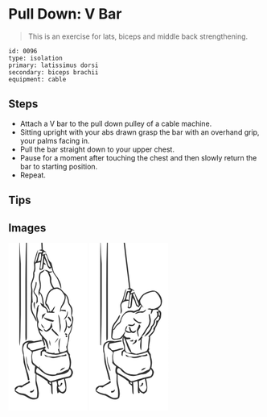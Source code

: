 # Pull Down: V Bar 
> This is an exercise for lats, biceps and middle back strengthening.

``` 
id: 0096 
type: isolation 
primary: latissimus dorsi 
secondary: biceps brachii 
equipment: cable 
``` 

## Steps

 - Attach a V bar to the pull down pulley of a cable machine.
 - Sitting upright with your abs drawn grasp the bar with an overhand grip, your palms facing in.
 - Pull the bar straight down to your upper chest.
 - Pause for a moment after touching the chest and then slowly return the bar to starting position.
 - Repeat.

## Tips


## Images

<svg width="118pt" height="250pt" viewBox="0 0 118 250" xmlns="http://www.w3.org/2000/svg">
  <g fill="#FFF">
    <path d="M0 0h16.38c-.29 48.66-.02 97.33-.15 146-.03 2.52.12 5.07.79 7.52 1.37-15.56.87-31.25 1.42-46.86.09-25.23.04-50.46.03-75.69-.9-10.3-1.36-20.63-1.69-30.97h9.42c-1.45 42.67-.8 85.36-.94 128.05.1 5.85-.35 11.74.4 17.56 1.26-1.31 1.87-2.84 1.82-4.59 0-47 .01-94.01-.01-141.02H49c.13 3.29.29 6.57.46 9.85-1 .27-2.99.8-3.99 1.07 1.73.56 3.48 1.04 5.23 1.5l-1.2 2.1c-1.4-.09-2.79-.11-4.19-.07-2.38 5.02-1.71 11.31-5.83 15.49 1.16-6.63 3.6-12.94 4.85-19.55-3.57 5.86-4.04 12.96-6.43 19.31.45 4.26 1.23 8.8-.39 12.9-1.2 2.82-.16 5.94-.87 8.85-.82 3.05-2.29 5.9-2.93 9.01-.88 4.14.74 8.3.2 12.47-.51 5.65.32 11.36-.52 17-.62 5.25-.46 10.88 2.17 15.61 2.22 3.95 4.06 8.1 6.37 12 .79-5.15-3.34-9-5.1-13.45-2.09-4.41-1.79-9.36-1.81-14.1.33-.42.99-1.26 1.33-1.68-.5-4.73-1.03-9.5-.49-14.25.61-4.54-1.77-9.02-.53-13.55 1.47-5.16 4.55-10.18 3.14-15.75 2.91-4.14 1.15-9.21 1.71-13.85 2.18-1.4 4.93-1.44 7.39-2.02-.18 3.73-.61 7.45-1.36 11.1 1.91.92 3.98.23 5.36-1.29.69-2.14.86-4.4 1.2-6.61l3.26.48c-.97-1.18-1.99-2.31-3.04-3.43.2-2.05.37-4.11.57-6.17.49 1.15.98 2.29 1.48 3.43 2.67 3.98 2.26 9.84 6.86 12.38.79-.68 1.59-1.37 2.37-2.07.9 4.51 2.74 8.78 5.67 12.34 4.57 5.73 6.28 12.97 8.69 19.73.85-6.27-2.12-12.03-5.39-17.13-2.38-3.41-5.43-6.56-6.4-10.73-.88-3.75-1.6-7.54-2.86-11.19-4.41-3.27-5.25-9.13-7.68-13.75-1.83.69-3.7 1.3-5.58 1.84.63-1.5 1.3-2.97 1.99-4.44 1.37.46 2.74.9 4.12 1.33-1.75-1.67-3.67-3.14-5.65-4.51-.09-3.4-.2-6.8-.34-10.2H118v250H0V0m48.81 42.97c-2.72 1.08-2.86 4.43-3.27 6.91-1.14 6.19 3.09 12.25.69 18.36-1.53 3.44-2.24 7.21-.14 10.66.13-1.06.4-3.19.53-4.26 3.6 4.99 3.92 11.17 4.58 17.05-1.27-.89-2.57-1.74-3.89-2.54.66 1.48 1.34 2.96 2.19 4.35 1.53 2.23 4.41 2.8 6.35 4.57 1.55 1.59 1.54 3.92 1.85 5.98 3.89-.93 7.95 1.17 11.69-.5-.86-.32-2.57-.96-3.42-1.27 1.45-2.46 2.8-4.99 3.63-7.72-3.16 2.09-3.76 6.5-7.34 8.07-1.18-4.55-1.91-9.66-5.99-12.62.92-4.69 1.86-9.47 3.85-13.85 2.1-4.57 7.05-7.27 11.88-7.87 5.55.28 8.95 5.44 11.41 9.83 1.81 4.6-1.2 9.1-2.9 13.23-2.63 3.38-3.47 7.6-3.6 11.79.37-.57 1.11-1.69 1.48-2.26 2.61.43 5.19 1.03 7.8 1.47-.26-.61-.79-1.84-1.05-2.45-2.35-.16-4.7-.29-7.05-.38.88-3.33 3.08-5.94 4.94-8.73 1.86-4.11 2.63-8.65 2.29-13.15 1.69 3.18 3.17 6.54 3.41 10.19.08 3.62 3.18 6.06 4.23 9.36 1.44 3.36.5 7.04.76 10.55.51 2.76 1.76 5.43 1.39 8.29-.04 3.33-2.08 6.11-3.89 8.73-.92-.34-2.75-1.03-3.66-1.37.68 1.16 1.35 2.33 2.03 3.5.83-.26 1.66-.51 2.49-.76.73-1.12 1.47-2.23 2.23-3.32-.76 4.84-1.75 9.94-4.74 13.96-.31 6.02-.66 12.36-3.34 17.87.39 1.67.71 3.35.99 5.03-3.09 2-6.64 3.21-10.34 3.28-.37-1.39-.76-2.76-1.17-4.13.69-5.73-.1-11.6 2.12-17.08-4.1 4.03-2.97 10.34-2.44 15.49-.39.38-1.17 1.13-1.56 1.51.71 1.85 1.42 3.7 2.09 5.56-2.39.25-4.78.38-7.18.45.03-.24.07-.72.09-.96-4.33.86-8.57-.43-12.59-1.94l-.16-2.3-3.25-1.85c2.32.95 3.46-2.58 1.47-3.49-3.99 2.86-9.03 3.15-13.56 4.68-3.09.88-7.77 2.43-9.04-1.73l-2.42-1.63c.09-1.85-.52-4.71 1.73-5.47 6.53-1.44 13.19-2.24 19.71-3.75-.56-.61-1.14-1.2-1.74-1.78-3.64.93-7.36 1.51-11.06 2.17-5.65-2.19-13.63-1.04-16.68 4.74-1.04 5.15-1.09 10.59 1 15.51-.03 3.7-.04 7.41.42 11.09 2.2 8.96 4.95 17.8 6.67 26.88.52-.29 1.55-.89 2.07-1.19-.89-3.24-.96-6.69-2.25-9.81-4.12-10.86-5.11-22.48-7.11-33.84-.56-3.36.49-6.86 2.41-9.62 1.27-1.83 3.72-1.94 5.62-2.72-2.55 2.21-3.42 5.52-2.4 8.75 1.83 1.93 4.23 3.24 6.41 4.75.39.85.78 1.7 1.18 2.55-1.97 4.3-.5 9.13-.87 13.66.2.54.61 1.62.82 2.16.31.44.95 1.31 1.26 1.75 1.13.8 2.25 1.62 3.37 2.44-.69 3.35-1.07 6.75-.8 10.16.41.29 1.21.85 1.62 1.14.14 5.79-.99 11.73.69 17.39 1.57 5.62 2.18 11.82.95 17.5-5.17 2.51-10.44-.7-14.71-3.48-3.06-2.24-6.98-2.1-10.5-3.04-2.46-.78-4.57-2.32-6.72-3.71 1.27-2.02 2.78-3.89 4.8-5.21 1.6.26 3.21.49 4.83.69 3.43-3.32 8.04-4.68 12.1-6.97-.2-.83-.59-2.49-.79-3.32-.94.91-1.85 1.85-2.75 2.8-2.84 1.24-5.57 2.73-8.03 4.63-4.19-.29-8.35.87-11.09 4.21.07 1.47-.12 2.99.31 4.43 1.73 1.68 3.79 3.03 5.95 4.1 3.13 1.49 6.87 1.23 9.81 3.2 4.98 2.83 10.93 6.69 16.76 3.82 3.5-1.03 2.69-5.36 3.15-8.17-.48-6.43-2.24-12.73-3.65-19.01.01-3.07-.04-6.14-.03-9.2 5.86 2.88 11.23 6.63 16.49 10.47.33 1 .61 2.02.84 3.06 1.4 1.09 2.98 1.96 4.3 3.17.85 3.77.24 7.71.99 11.51l1.72 1.52c-.35-5.97-.04-11.98-.8-17.92 2.06-.62 4.12-1.22 6.2-1.77.8 2.27 1.48 4.66.98 7.09-.65 3.77-.12 7.62.94 11.26.68-.66 1.34-1.34 1.98-2.05 1.96.84 3.94 1.62 5.94 2.38 2.03-1.22 4.55-2.51 4.79-5.18.78-5.66-.02-11.45-1.64-16.9 2.46-.58 4.97-.96 7.37-1.74 2.56-1.18 3.6-4.06 4.3-6.59.73-3.27-1.65-5.91-3.63-8.15 1.21-5.47 1.59-11.37-.84-16.59l.09-3.44c-1.69-1.65-2.81-3.8-3.15-6.14-1.96-7.72 2.94-15.01 2.15-22.77 3.4-4.52 4.19-10.36 4.7-15.83 1.01-4.29 2.82-9.48-1.05-12.93 1.24-4.13 1.92-8.78-.13-12.78-1.04-2.58-3.6-4.46-3.84-7.35-.43-4.58-2.01-9.44-5.56-12.54-3.38-2.13-4.86-6.35-8.72-7.85-2.41-1.82-5.46-1.18-8.2-.72-1.95-3.69-4.74-7.55-3.99-11.94.65-3.72-1.72-6.9-3.08-10.15 1.76-.57 3.85-.66 5.03-2.34-1.55.1-3.09.22-4.62.38-2.28-.95-4.56-3.54-7.15-1.98 1.37.83 2.77 1.64 4.16 2.45.93 2.64 2.19 5.14 3.17 7.76.57 2.58.17 5.27.66 7.87.92 3.17 2.43 6.14 4.23 8.89-6.58 2.55-9.04 9.65-10.57 15.93-.7 3.13-1.92 7.05.69 9.64 2.27 2.16 3.42 5.11 5.22 7.62-.73.55-1.45 1.1-2.18 1.65-.92-3.72-3.05-6.92-6.28-9.01-1.24-7.19-.98-15.35-6.62-20.84 2.13-5.09 2.29-10.72 1.02-16.05-.99-3.74-.48-7.63.42-11.34 2.44-1.36 5.03-2.77 6.37-5.36-1.92.84-3.78 1.82-5.63 2.81m-8.06 15.62c.32 4.51-1.83 8.52-3.27 12.63-.89 2.94 1.81 5.07 3.16 7.32 2.63 3.66 1.23 8.38.43 12.41.96-.96 1.9-1.94 2.84-2.93-.33-3.57.3-7.66-2.31-10.55-1.23-1.94-3.94-3.82-2.64-6.4 1.6-4.02 3.58-8.08 2.93-12.55-.28.01-.86.05-1.14.07m-2.85 30.4c-.98 3.52.17 7.02 1.58 10.25-.2-3.69-.54-7.4.28-11.03-.47.19-1.39.58-1.86.78m6.28 3.96c-.87 2.31-2.16 4.55-2.09 7.1-.09 4.25-1.41 8.61.07 12.76 1.54 5.01-.32 10.44 1.91 15.31.87 4.41 2.64 8.59 5.75 11.9.15 1.79.35 3.58.55 5.37 1.76 2.51 2.76 5.42 2.65 8.51l1.75-2.14c-.4-3.2-1.62-6.16-2.76-9.15 5.03 4.09 3.86 11.5 8.12 16.08-.72-4.78-1.18-9.84-3.6-14.11-3.73-4.61-9.1-8.4-10.19-14.62 1.76.74 3.53 1.44 5.36 1.97-1.74-2.84-5.33-3.74-7.11-6.52-.6-2.43-.64-5.18.64-7.42-.7-2.63-1.73-5.17-2.23-7.86-.43-4.82 2.13-9.37 1.53-14.2.42-1.13.85-2.26 1.27-3.38-.4.1-1.21.3-1.62.4m41.89 16.07c-1.21 1.86-2.65 3.57-3.77 5.49 5.12-2.15 7.06-8.08 5.97-13.23-.74 2.58-.66 5.45-2.2 7.74m-35.5-1.77c-.36 2.24-.66 4.49-.69 6.76 1.62-3.33 3.97-6.21 5.71-9.47-1.77.72-3.44 1.65-5.02 2.71m26.18 26.36c.98-3.78 1.84-7.75 1.04-11.64-1.04-5.14-.3-10.84-3.63-15.28 1.58 8.88 2.7 17.88 2.59 26.92m11.62-22.52c1.75 2.05 3.11 4.39 4.7 6.57 1.37-3.12-1.12-5.82-3.15-7.9-.39.33-1.16 1-1.55 1.33m-35.85-.07c3 4.38 8.62 5.79 13.57 6.59.74-.53 1.47-1.08 2.18-1.66-5.3-1.54-10.5-3.31-15.75-4.93m33.1 13.94c-.32 2.34-1.41 4.48-2.37 6.61.11.64.33 1.9.43 2.53.83-1.63 1.68-3.24 2.41-4.91 2.37-5.01 1.11-10.87-.76-15.83-.36 3.88.81 7.73.29 11.6m-21.46-6.37c-.63 2.5-1.11 5.1-2.34 7.4-1.36 2.14-3.62 3.44-5.75 4.7-1.14-.97-2.3-1.92-3.49-2.83.54 2.29 1.95 4.69 4.69 4.38 3.54-1.27 5.92-4.28 8.31-7.01-.32-2.25-.72-4.49-1.42-6.64m-15.4 1.89c.35 3.18 2.31 5.76 5.27 6.95a43.527 43.527 0 0 0-5.27-6.95m15.54 8.85c3.26 3.62 6.57 7.39 10.83 9.86-1.27-5.23-7.37-7.08-9.33-11.92-.5.69-1 1.37-1.5 2.06m20.15 5.8c-.8 1.68 3.02 3.07 3.31 1.17-.4-1.23-2.25-2.05-3.31-1.17m1.09 3.12c-.89 1.24 1.17 3 2.17 1.75.92-1.27-1.15-3.02-2.17-1.75m-16.48 10.88c2.3-2.12 4.47-4.56 5.27-7.66-2.16 2.24-3.75 4.96-5.27 7.66m-8.15-4.28c-.08 3.01.57 5.97 1.78 8.72.11-3.01-.3-6.05-1.78-8.72m-34.35 23.51c-.64 8 .83 16.13 5.09 23.01-.47-4.39-2.04-8.57-3.9-12.54-.48-3.48-.39-7.03-1.19-10.47m8.87 51.99c-.7.06-2.11.19-2.82.25-.03.59-.11 1.77-.15 2.36 2.9.47 5.94-1.76 5.61-4.85-.89.73-1.77 1.47-2.64 2.24z"/>
    <path d="M46.77 16.34c.41-.11 1.21-.35 1.61-.46.97 3.37.05 6.91-.46 10.29-1.34.74-2.81 1.2-4.22 1.77.75-3.93 1.59-7.87 3.07-11.6zM54.8 16.58c3.07 3.15 3.48 7.71 5.11 11.6 1.16 2.62 2.35 5.22 3.18 7.96-4.24-.01-3.98-5.2-5.39-8.08-.7-3.94-4.37-7.33-2.9-11.48zM50.35 19.58l1.78-1.01c-.49 6.07-1.05 12.17-1.9 18.2l-1.49 2.61c-.31-.48-.93-1.46-1.25-1.94 1.09-5.93 1.72-11.94 2.86-17.86zM36.62 162.09c5.24-1.34 10.41-2.9 15.66-4.17-1.35 1.42-2.77 2.76-4.16 4.13-.04 2-.07 4-.1 6 .43 0 1.29.01 1.72.01.12-1.94.15-3.9.49-5.82 1.09-.49 2.26-.74 3.41-1.05 1.81 1.7 3.88 3.09 6.2 4.01 5.33.9 10.82 1.84 16.19.74 3.6-1.07 7.13-2.41 10.83-3.11.8 1.47 1.65 2.92 2.57 4.32 1.61 6.97 3.52 14.72-.24 21.38-5.66 2.01-10.74 5.78-17.01 5.73-.28.37-.85 1.09-1.14 1.46-5.28.86-10.84.29-15.7-2-3.31-2.39-6.27-5.23-9.19-8.07-.02-.71-.05-2.13-.06-2.84-.26.91-.51 1.83-.77 2.75-3.14-2.28-6.19-4.68-8.82-7.55-1.33-5.2-1.98-10.82.12-15.92m17.08 4.22c.41.89.87 1.75 1.4 2.58 3.24.99 6.73 1.03 9.88 2.42 4.56.83 9.09-.73 13.33-2.3 2.76-.36 5.57-.41 8.29-1.07-.12-.56-.36-1.67-.48-2.22-4.45 2.14-9.49 2.04-14.2 3.26-4.18 1.16-8.54.37-12.79.2-1.7-1.17-3.53-2.11-5.43-2.87m23.6 24.14c2.68-1.17 5.29-2.62 7.27-4.81-2.96.65-6.46 1.43-7.27 4.81z"/>
    <path d="M43.51 194.13c-3.16-1.36-2.54-5.97-.43-8.06 3.26 1.54 4.84 5.03 7.95 6.78 5.4 4.58 13.04 6.36 19.89 4.58 6.3-1.92 13.54-1.24 18.63-6.07.64-1.1 1.29-2.2 1.95-3.29 4.11 3.22 2.48 10.9-3.06 11.11-8.89 1.43-17.23 5-26 6.92-5.87-4.62-12.19-8.72-18.93-11.97zM73.91 205.72c2.93-1.18 5.85-2.41 8.92-3.2.9 4.46 2.22 8.91 2.49 13.45-.73 2.84-2.66 7.12-6.31 5.6-2.59-1.5-4.01-4.38-5.08-7.07 2.99-.86 6.58-2.06 6.56-5.78-.45-.12-1.36-.35-1.82-.47-.64 1.59-1.31 3.17-2.13 4.68-2.93-1.34-2.75-4.47-2.63-7.21zM61.04 207.9c1.02-1.04 3.34.3 2.5 1.68-.97.98-3.31-.38-2.5-1.68z"/>
  </g>
  <g fill="#333">
    <path d="M16.38 0h.4c.33 10.34.79 20.67 1.69 30.97.01 25.23.06 50.46-.03 75.69-.55 15.61-.05 31.3-1.42 46.86-.67-2.45-.82-5-.79-7.52.13-48.67-.14-97.34.15-146zM26.2 0h1.27c.02 47.01.01 94.02.01 141.02.05 1.75-.56 3.28-1.82 4.59-.75-5.82-.3-11.71-.4-17.56.14-42.69-.51-85.38.94-128.05zM49 0h1.84c.14 3.4.25 6.8.34 10.2 1.98 1.37 3.9 2.84 5.65 4.51-1.38-.43-2.75-.87-4.12-1.33-.69 1.47-1.36 2.94-1.99 4.44 1.88-.54 3.75-1.15 5.58-1.84 2.43 4.62 3.27 10.48 7.68 13.75 1.26 3.65 1.98 7.44 2.86 11.19.97 4.17 4.02 7.32 6.4 10.73 3.27 5.1 6.24 10.86 5.39 17.13-2.41-6.76-4.12-14-8.69-19.73-2.93-3.56-4.77-7.83-5.67-12.34-.78.7-1.58 1.39-2.37 2.07-4.6-2.54-4.19-8.4-6.86-12.38-.5-1.14-.99-2.28-1.48-3.43-.2 2.06-.37 4.12-.57 6.17 1.05 1.12 2.07 2.25 3.04 3.43l-3.26-.48c-.34 2.21-.51 4.47-1.2 6.61-1.38 1.52-3.45 2.21-5.36 1.29.75-3.65 1.18-7.37 1.36-11.1-2.46.58-5.21.62-7.39 2.02-.56 4.64 1.2 9.71-1.71 13.85 1.41 5.57-1.67 10.59-3.14 15.75-1.24 4.53 1.14 9.01.53 13.55-.54 4.75-.01 9.52.49 14.25-.34.42-1 1.26-1.33 1.68.02 4.74-.28 9.69 1.81 14.1 1.76 4.45 5.89 8.3 5.1 13.45-2.31-3.9-4.15-8.05-6.37-12-2.63-4.73-2.79-10.36-2.17-15.61.84-5.64.01-11.35.52-17 .54-4.17-1.08-8.33-.2-12.47.64-3.11 2.11-5.96 2.93-9.01.71-2.91-.33-6.03.87-8.85 1.62-4.1.84-8.64.39-12.9 2.39-6.35 2.86-13.45 6.43-19.31-1.25 6.61-3.69 12.92-4.85 19.55 4.12-4.18 3.45-10.47 5.83-15.49 1.4-.04 2.79-.02 4.19.07l1.2-2.1c-1.75-.46-3.5-.94-5.23-1.5 1-.27 2.99-.8 3.99-1.07-.17-3.28-.33-6.56-.46-9.85m-2.23 16.34c-1.48 3.73-2.32 7.67-3.07 11.6 1.41-.57 2.88-1.03 4.22-1.77.51-3.38 1.43-6.92.46-10.29-.4.11-1.2.35-1.61.46m8.03.24c-1.47 4.15 2.2 7.54 2.9 11.48 1.41 2.88 1.15 8.07 5.39 8.08-.83-2.74-2.02-5.34-3.18-7.96-1.63-3.89-2.04-8.45-5.11-11.6m-4.45 3c-1.14 5.92-1.77 11.93-2.86 17.86.32.48.94 1.46 1.25 1.94l1.49-2.61c.85-6.03 1.41-12.13 1.9-18.2l-1.78 1.01z"/>
    <path d="M48.81 42.97c1.85-.99 3.71-1.97 5.63-2.81-1.34 2.59-3.93 4-6.37 5.36-.9 3.71-1.41 7.6-.42 11.34 1.27 5.33 1.11 10.96-1.02 16.05 5.64 5.49 5.38 13.65 6.62 20.84 3.23 2.09 5.36 5.29 6.28 9.01.73-.55 1.45-1.1 2.18-1.65-1.8-2.51-2.95-5.46-5.22-7.62-2.61-2.59-1.39-6.51-.69-9.64 1.53-6.28 3.99-13.38 10.57-15.93-1.8-2.75-3.31-5.72-4.23-8.89-.49-2.6-.09-5.29-.66-7.87-.98-2.62-2.24-5.12-3.17-7.76-1.39-.81-2.79-1.62-4.16-2.45 2.59-1.56 4.87 1.03 7.15 1.98 1.53-.16 3.07-.28 4.62-.38-1.18 1.68-3.27 1.77-5.03 2.34 1.36 3.25 3.73 6.43 3.08 10.15-.75 4.39 2.04 8.25 3.99 11.94 2.74-.46 5.79-1.1 8.2.72 3.86 1.5 5.34 5.72 8.72 7.85 3.55 3.1 5.13 7.96 5.56 12.54.24 2.89 2.8 4.77 3.84 7.35 2.05 4 1.37 8.65.13 12.78 3.87 3.45 2.06 8.64 1.05 12.93-.51 5.47-1.3 11.31-4.7 15.83.79 7.76-4.11 15.05-2.15 22.77.34 2.34 1.46 4.49 3.15 6.14l-.09 3.44c2.43 5.22 2.05 11.12.84 16.59 1.98 2.24 4.36 4.88 3.63 8.15-.7 2.53-1.74 5.41-4.3 6.59-2.4.78-4.91 1.16-7.37 1.74 1.62 5.45 2.42 11.24 1.64 16.9-.24 2.67-2.76 3.96-4.79 5.18-2-.76-3.98-1.54-5.94-2.38-.64.71-1.3 1.39-1.98 2.05-1.06-3.64-1.59-7.49-.94-11.26.5-2.43-.18-4.82-.98-7.09-2.08.55-4.14 1.15-6.2 1.77.76 5.94.45 11.95.8 17.92l-1.72-1.52c-.75-3.8-.14-7.74-.99-11.51-1.32-1.21-2.9-2.08-4.3-3.17-.23-1.04-.51-2.06-.84-3.06-5.26-3.84-10.63-7.59-16.49-10.47-.01 3.06.04 6.13.03 9.2 1.41 6.28 3.17 12.58 3.65 19.01-.46 2.81.35 7.14-3.15 8.17-5.83 2.87-11.78-.99-16.76-3.82-2.94-1.97-6.68-1.71-9.81-3.2-2.16-1.07-4.22-2.42-5.95-4.1-.43-1.44-.24-2.96-.31-4.43 2.74-3.34 6.9-4.5 11.09-4.21 2.46-1.9 5.19-3.39 8.03-4.63.9-.95 1.81-1.89 2.75-2.8.2.83.59 2.49.79 3.32-4.06 2.29-8.67 3.65-12.1 6.97-1.62-.2-3.23-.43-4.83-.69-2.02 1.32-3.53 3.19-4.8 5.21 2.15 1.39 4.26 2.93 6.72 3.71 3.52.94 7.44.8 10.5 3.04 4.27 2.78 9.54 5.99 14.71 3.48 1.23-5.68.62-11.88-.95-17.5-1.68-5.66-.55-11.6-.69-17.39-.41-.29-1.21-.85-1.62-1.14-.27-3.41.11-6.81.8-10.16-1.12-.82-2.24-1.64-3.37-2.44-.31-.44-.95-1.31-1.26-1.75-.21-.54-.62-1.62-.82-2.16.37-4.53-1.1-9.36.87-13.66-.4-.85-.79-1.7-1.18-2.55-2.18-1.51-4.58-2.82-6.41-4.75-1.02-3.23-.15-6.54 2.4-8.75-1.9.78-4.35.89-5.62 2.72-1.92 2.76-2.97 6.26-2.41 9.62 2 11.36 2.99 22.98 7.11 33.84 1.29 3.12 1.36 6.57 2.25 9.81-.52.3-1.55.9-2.07 1.19-1.72-9.08-4.47-17.92-6.67-26.88-.46-3.68-.45-7.39-.42-11.09-2.09-4.92-2.04-10.36-1-15.51 3.05-5.78 11.03-6.93 16.68-4.74 3.7-.66 7.42-1.24 11.06-2.17.6.58 1.18 1.17 1.74 1.78-6.52 1.51-13.18 2.31-19.71 3.75-2.25.76-1.64 3.62-1.73 5.47l2.42 1.63c1.27 4.16 5.95 2.61 9.04 1.73 4.53-1.53 9.57-1.82 13.56-4.68 1.99.91.85 4.44-1.47 3.49l3.25 1.85.16 2.3c4.02 1.51 8.26 2.8 12.59 1.94-.02.24-.06.72-.09.96 2.4-.07 4.79-.2 7.18-.45-.67-1.86-1.38-3.71-2.09-5.56.39-.38 1.17-1.13 1.56-1.51-.53-5.15-1.66-11.46 2.44-15.49-2.22 5.48-1.43 11.35-2.12 17.08.41 1.37.8 2.74 1.17 4.13 3.7-.07 7.25-1.28 10.34-3.28-.28-1.68-.6-3.36-.99-5.03 2.68-5.51 3.03-11.85 3.34-17.87 2.99-4.02 3.98-9.12 4.74-13.96-.76 1.09-1.5 2.2-2.23 3.32-.83.25-1.66.5-2.49.76-.68-1.17-1.35-2.34-2.03-3.5.91.34 2.74 1.03 3.66 1.37 1.81-2.62 3.85-5.4 3.89-8.73.37-2.86-.88-5.53-1.39-8.29-.26-3.51.68-7.19-.76-10.55-1.05-3.3-4.15-5.74-4.23-9.36-.24-3.65-1.72-7.01-3.41-10.19.34 4.5-.43 9.04-2.29 13.15-1.86 2.79-4.06 5.4-4.94 8.73 2.35.09 4.7.22 7.05.38.26.61.79 1.84 1.05 2.45-2.61-.44-5.19-1.04-7.8-1.47-.37.57-1.11 1.69-1.48 2.26.13-4.19.97-8.41 3.6-11.79 1.7-4.13 4.71-8.63 2.9-13.23-2.46-4.39-5.86-9.55-11.41-9.83-4.83.6-9.78 3.3-11.88 7.87-1.99 4.38-2.93 9.16-3.85 13.85 4.08 2.96 4.81 8.07 5.99 12.62 3.58-1.57 4.18-5.98 7.34-8.07-.83 2.73-2.18 5.26-3.63 7.72.85.31 2.56.95 3.42 1.27-3.74 1.67-7.8-.43-11.69.5-.31-2.06-.3-4.39-1.85-5.98-1.94-1.77-4.82-2.34-6.35-4.57-.85-1.39-1.53-2.87-2.19-4.35 1.32.8 2.62 1.65 3.89 2.54-.66-5.88-.98-12.06-4.58-17.05-.13 1.07-.4 3.2-.53 4.26-2.1-3.45-1.39-7.22.14-10.66 2.4-6.11-1.83-12.17-.69-18.36.41-2.48.55-5.83 3.27-6.91M36.62 162.09c-2.1 5.1-1.45 10.72-.12 15.92 2.63 2.87 5.68 5.27 8.82 7.55.26-.92.51-1.84.77-2.75.01.71.04 2.13.06 2.84 2.92 2.84 5.88 5.68 9.19 8.07 4.86 2.29 10.42 2.86 15.7 2 .29-.37.86-1.09 1.14-1.46 6.27.05 11.35-3.72 17.01-5.73 3.76-6.66 1.85-14.41.24-21.38-.92-1.4-1.77-2.85-2.57-4.32-3.7.7-7.23 2.04-10.83 3.11-5.37 1.1-10.86.16-16.19-.74-2.32-.92-4.39-2.31-6.2-4.01-1.15.31-2.32.56-3.41 1.05-.34 1.92-.37 3.88-.49 5.82-.43 0-1.29-.01-1.72-.01.03-2 .06-4 .1-6 1.39-1.37 2.81-2.71 4.16-4.13-5.25 1.27-10.42 2.83-15.66 4.17m6.89 32.04c6.74 3.25 13.06 7.35 18.93 11.97 8.77-1.92 17.11-5.49 26-6.92 5.54-.21 7.17-7.89 3.06-11.11-.66 1.09-1.31 2.19-1.95 3.29-5.09 4.83-12.33 4.15-18.63 6.07-6.85 1.78-14.49 0-19.89-4.58-3.11-1.75-4.69-5.24-7.95-6.78-2.11 2.09-2.73 6.7.43 8.06m30.4 11.59c-.12 2.74-.3 5.87 2.63 7.21.82-1.51 1.49-3.09 2.13-4.68.46.12 1.37.35 1.82.47.02 3.72-3.57 4.92-6.56 5.78 1.07 2.69 2.49 5.57 5.08 7.07 3.65 1.52 5.58-2.76 6.31-5.6-.27-4.54-1.59-8.99-2.49-13.45-3.07.79-5.99 2.02-8.92 3.2m-12.87 2.18c-.81 1.3 1.53 2.66 2.5 1.68.84-1.38-1.48-2.72-2.5-1.68z"/>
    <path d="M40.75 58.59c.28-.02.86-.06 1.14-.07.65 4.47-1.33 8.53-2.93 12.55-1.3 2.58 1.41 4.46 2.64 6.4 2.61 2.89 1.98 6.98 2.31 10.55-.94.99-1.88 1.97-2.84 2.93.8-4.03 2.2-8.75-.43-12.41-1.35-2.25-4.05-4.38-3.16-7.32 1.44-4.11 3.59-8.12 3.27-12.63zM37.9 88.99c.47-.2 1.39-.59 1.86-.78-.82 3.63-.48 7.34-.28 11.03-1.41-3.23-2.56-6.73-1.58-10.25zM44.18 92.95c.41-.1 1.22-.3 1.62-.4-.42 1.12-.85 2.25-1.27 3.38.6 4.83-1.96 9.38-1.53 14.2.5 2.69 1.53 5.23 2.23 7.86-1.28 2.24-1.24 4.99-.64 7.42 1.78 2.78 5.37 3.68 7.11 6.52-1.83-.53-3.6-1.23-5.36-1.97 1.09 6.22 6.46 10.01 10.19 14.62 2.42 4.27 2.88 9.33 3.6 14.11-4.26-4.58-3.09-11.99-8.12-16.08 1.14 2.99 2.36 5.95 2.76 9.15l-1.75 2.14c.11-3.09-.89-6-2.65-8.51-.2-1.79-.4-3.58-.55-5.37-3.11-3.31-4.88-7.49-5.75-11.9-2.23-4.87-.37-10.3-1.91-15.31-1.48-4.15-.16-8.51-.07-12.76-.07-2.55 1.22-4.79 2.09-7.1zM86.07 109.02c1.54-2.29 1.46-5.16 2.2-7.74 1.09 5.15-.85 11.08-5.97 13.23 1.12-1.92 2.56-3.63 3.77-5.49z"/>
    <path d="M50.57 107.25c1.58-1.06 3.25-1.99 5.02-2.71-1.74 3.26-4.09 6.14-5.71 9.47.03-2.27.33-4.52.69-6.76zM76.75 133.61c.11-9.04-1.01-18.04-2.59-26.92 3.33 4.44 2.59 10.14 3.63 15.28.8 3.89-.06 7.86-1.04 11.64zM88.37 111.09c.39-.33 1.16-1 1.55-1.33 2.03 2.08 4.52 4.78 3.15 7.9-1.59-2.18-2.95-4.52-4.7-6.57zM52.52 111.02c5.25 1.62 10.45 3.39 15.75 4.93-.71.58-1.44 1.13-2.18 1.66-4.95-.8-10.57-2.21-13.57-6.59zM85.62 124.96c.52-3.87-.65-7.72-.29-11.6 1.87 4.96 3.13 10.82.76 15.83-.73 1.67-1.58 3.28-2.41 4.91-.1-.63-.32-1.89-.43-2.53.96-2.13 2.05-4.27 2.37-6.61zM64.16 118.59c.7 2.15 1.1 4.39 1.42 6.64-2.39 2.73-4.77 5.74-8.31 7.01-2.74.31-4.15-2.09-4.69-4.38 1.19.91 2.35 1.86 3.49 2.83 2.13-1.26 4.39-2.56 5.75-4.7 1.23-2.3 1.71-4.9 2.34-7.4z"/>
    <path d="M48.76 120.48c1.98 2.13 3.75 4.46 5.27 6.95-2.96-1.19-4.92-3.77-5.27-6.95zM64.3 129.33c.5-.69 1-1.37 1.5-2.06 1.96 4.84 8.06 6.69 9.33 11.92-4.26-2.47-7.57-6.24-10.83-9.86zM84.45 135.13c1.06-.88 2.91-.06 3.31 1.17-.29 1.9-4.11.51-3.31-1.17zM85.54 138.25c1.02-1.27 3.09.48 2.17 1.75-1 1.25-3.06-.51-2.17-1.75zM69.06 149.13c1.52-2.7 3.11-5.42 5.27-7.66-.8 3.1-2.97 5.54-5.27 7.66zM60.91 144.85c1.48 2.67 1.89 5.71 1.78 8.72-1.21-2.75-1.86-5.71-1.78-8.72zM53.7 166.31c1.9.76 3.73 1.7 5.43 2.87 4.25.17 8.61.96 12.79-.2 4.71-1.22 9.75-1.12 14.2-3.26.12.55.36 1.66.48 2.22-2.72.66-5.53.71-8.29 1.07-4.24 1.57-8.77 3.13-13.33 2.3-3.15-1.39-6.64-1.43-9.88-2.42-.53-.83-.99-1.69-1.4-2.58zM26.56 168.36c.8 3.44.71 6.99 1.19 10.47 1.86 3.97 3.43 8.15 3.9 12.54-4.26-6.88-5.73-15.01-5.09-23.01zM77.3 190.45c.81-3.38 4.31-4.16 7.27-4.81-1.98 2.19-4.59 3.64-7.27 4.81zM35.43 220.35c.87-.77 1.75-1.51 2.64-2.24.33 3.09-2.71 5.32-5.61 4.85.04-.59.12-1.77.15-2.36.71-.06 2.12-.19 2.82-.25z"/>
  </g>
</svg>

<svg width="118pt" height="250pt" viewBox="0 0 118 250" xmlns="http://www.w3.org/2000/svg">
  <g fill="#FFF">
    <path d="M0 0h16.33c-.14 50.63-.08 101.25-.04 151.88l1.08.92c1.52-40.6 1.06-81.24 1.1-121.86-.9-10.29-1.36-20.62-1.73-30.94h9.46c-1.43 41.66-.8 83.35-.95 125.02.09 6.74-.22 13.48.22 20.21 2.39-.87 1.92-3.37 2.04-5.27-.08-46.65.01-93.31-.04-139.96h23.84c2.37 22.5 5.4 44.91 8.05 67.37-.66.35-1.97 1.06-2.63 1.41 1.76.42 3.51.84 5.27 1.28-1.24 2.14-3.7 1.65-5.76 2.01-2.46 4.72-1.31 11.27-5.72 14.84 1.21-6.35 3.54-12.41 4.74-18.76-3.13 4.32-3.26 9.94-5.1 14.82-.9 4.17-4.74 7.49-3.86 12.02.58 3.59.56 7.21.11 10.82 5.1-4.06-1.11-11.22 2.42-16.03 2.54-2.62 6.36-3.29 9.84-3.71-.25 3.55-.48 7.14-1.55 10.55 1.62 2.04 4.23.79 5.56-.89 1.17-4.45 1.02-9.11 1.9-13.62 3.3 3.08 3.85 7.72 5.41 11.71 1.11.83 2.33 1.47 3.54 2.15.8-1.21 1.58-2.42 2.36-3.64l1.71 1.49c-1.52 1.49-2.77 3.22-3.89 5.02-2.48.82-4.79 2.29-7.32 2.81-3.89-1.18-8.25-1.16-11.76 1.12-4.43 3.09-7.04 8.09-8.54 13.16-.58 2.51-3.09 3.67-4.8 5.33-2.64 2.2-3.76 5.59-5.79 8.29-.4-9.05 9.71-13.69 10.23-22.33-1.92 1.01-2.48 3.31-3.6 5.02-2.1 4.05-5.82 7.08-7.42 11.42-2 5.12-1.65 10.73-2.06 16.12-.2 2.59 2.29 4.26 4.56 4.69 2.81-.08 5.54-.85 8.33-1.18 2.51-.09 3.7-2.53 5.3-4.1-4.17 6.37 2.06 12.86 1.02 19.61-1.3 1.05-2.57 2.12-3.83 3.21.38 2.17-1.07 5.49 1.58 6.54.38-2.62-.25-5.76 2.19-7.56 4.6 4.29 11.31 4.86 17.27 5.41 6.23.69 11.84-2.43 17.79-3.59.83 1.46 1.68 2.91 2.56 4.34 1.64 6.98 3.53 14.78-.28 21.43-3.02.95-5.77 2.5-8.62 3.83-2.96 1.48-6.63 1.16-9.2 3.46-4.08.34-8.25.45-12.21-.78-5.74-1.06-8.85-6.6-13.62-9.4-3.17-2.38-6.77-4.53-8.86-8.01-1.82-5.02-1.9-10.68.07-15.68 4.65-1.22 9.39-2.2 13.92-3.84l.16-1.01c-5.6-1.03-10.98 3.36-16.75 2.69-1.23-.31-1.56-1.77-2.33-2.63-.83-.58-1.67-1.16-2.51-1.72.12-1.81.35-3.61.84-5.36 6.04-1.02 12.07-2.14 18.09-3.24l-.1-1.52c-3.37.33-6.73.74-10.08 1.22-4.55-.9-9.87-1.54-13.8 1.49-4.49 2.83-3.49 8.87-3.42 13.38 1.83 5.36 1.25 11.05 1.99 16.58 1.89 8.37 4.56 16.55 6.25 24.97.8.6 1.61 1.21 2.42 1.81-.77-9.25-5.14-17.63-6.5-26.77-.84-6.04-1.92-12.04-2.84-18.07-.78-5.26 1.92-11.75 7.9-12.32-2.47 2.3-3.28 5.7-2.2 8.86 2.45 2.49 6 3.88 7.7 7.11-2.35 4.67-.46 10.03-1.24 15.01 1.49 2.15 3.55 3.76 5.65 5.26-.88 3.9-2.21 8.44.74 11.82.02 3.42-.13 6.83-.15 10.25-.16 5.13 2.41 9.87 2.38 15-.03 2.99.44 6.1-.46 9-6.45 3.15-12.05-2.35-17.54-4.86-5.02-1.09-10.28-1.78-14.35-5.25 1.13-2.08 2.64-3.92 4.54-5.32 1.67.25 3.35.47 5.02.69 3.37-3.41 8.15-4.5 11.99-7.11-.14-.77-.43-2.31-.57-3.07-3.07 3.25-7.42 4.62-10.92 7.3-3.06.25-6.51-.01-8.94 2.23-2.47 1.5-3.28 5.82-.65 7.52 3.2 2.87 7.37 4.07 11.49 4.88 5.35 1.92 10 6.44 16 6.18 2.41-.49 6.21-.98 6.39-4.09 1.75-6.66-.88-13.22-2.01-19.72-.85-4.45-.57-9-.61-13.5 5.55 3.13 11 6.5 16 10.46.33.95.62 1.91.85 2.89 1.43 1.12 2.99 2.07 4.3 3.33.88 3.73.26 7.65 1.02 11.41l1.65 1.53c-.2-5.96-.05-11.96-.72-17.9 2.07-.62 4.15-1.22 6.24-1.78 2.16 5.86-.38 12.17 1.6 18.13l2.38-.99-1.64-2.73c2.15 1.93 4.59 3.48 7.35 4.38 2.02-1.31 4.65-2.57 4.87-5.3.87-5.7-.17-11.47-1.53-17 2.63-.59 5.41-.78 7.87-1.93 2.34-1.63 3.51-4.57 3.8-7.32.18-2.9-2.03-5.04-3.7-7.11.78-4.23 1.51-8.67.29-12.9-.71-2.36-1.12-4.8-1.31-7.25-1.24-1.6-2.18-3.4-2.89-5.29.66-1.54 1.04-3.17.23-4.75.58-5.47 2.2-10.89 1.58-16.43 3.83-3.32 7.33-7.47 8.07-12.66 1.43-2.01 2.52-4.23 3.25-6.59.96-3.65 4.84-5.92 5.03-9.87.16-2.89 1.51-6.89-1.42-8.84-.97-.83-2.01-1.57-3.05-2.31 2.28-2.71 5.59-5.12 5.75-8.97 1.45-6.08-1.69-12.15-6.02-16.24-2.53-2.32-6.27-3.14-9.58-2.28-4.21 1.03-8.51 2.29-12.04 4.91-3.2 2.48-5.05 6.17-7.01 9.62-2.61-4.01-4.32-8.49-6.21-12.86-1.59 1.21-3.49 1.72-5.45 1.96.67-1.48 1.35-2.94 2.06-4.39 1.25.56 2.51 1.11 3.77 1.65-1.57-2.31-3.94-3.8-6.39-5.01C58.55 44.93 55.59 22.49 53.01 0H118v250H0V0m54.01 166.37c.46.98.4 2.69 1.82 2.8 3.01.85 6.27.7 9.09 2.22 4.57.61 9.14-.61 13.3-2.45 2.84-.28 5.76-.15 8.47-1.21-.15-.52-.45-1.56-.6-2.07-4.17 2.27-9.06 1.96-13.55 3.18-4.42 1.41-9.05.46-13.58.41-1.47-1.26-3.16-2.18-4.95-2.88m-27.53 2.37c-.45 7.81.9 15.72 5.06 22.45-.07-6.07-4.45-11.13-4.25-17.22-.02-1.77-.31-3.53-.81-5.23m50.85 21.43c2.66-.79 5.22-2.16 6.96-4.39-2.79.54-6.07 1.29-6.96 4.39m-41.94 30.22c-.69.05-2.07.16-2.76.21l-.24 2.17c2.62.9 6.52-1.64 5.44-4.55-.82.71-1.63 1.43-2.44 2.17z"/>
    <path d="M81.42 77.61c4.97-2.8 10.8-5.17 16.55-4.87 4.21 3.2 7.11 8.11 8.39 13.21-.05 2.6.71 5.9-1.62 7.78-3.57 3.33-8.8 5.68-13.69 4.11-1.51-.56-2.98.32-4.4.74 2.04.54 4.09 1.08 6.15 1.56-.84 1.98-1.06 4.11-1.07 6.25 1.88-1.6 2.41-3.99 3.14-6.21 3.12-.76 6.85-1.54 9.16 1.43l-.85.46c-.99.3-1.99.56-3 .78.69 1.6 1.58 3.27 1.02 5.07-.44 3.61-4.79 5.22-4.96 8.94-.12 3.05-1.69 5.66-4.02 7.55-1.26 6.47-7.34 9.97-10.28 15.41 5.83-2.9 10.69-8.16 12.02-14.66 2.68-2.34 4.46-5.53 4.24-9.18 1.15-2.54 3.3-4.63 5.1-6.75 2.42 1.22.13 4.69-.94 6.42-.6.01-1.79.02-2.38.03-.23 1.96-.3 3.93-.64 5.87-.61 3.19-5.08 4.81-3.42 8.43-1.73 3.8-5.29 6.13-7.78 9.35.22.39.66 1.17.87 1.56-.99 5.35-.96 10.81-1.58 16.21-.69 1.2-1.33 2.44-1.92 3.7-5.05 2.06-10.39 3.43-15.71 4.57-2.3-.71-4.61-1.39-6.93-2.04-.59-3.62-3.04-6.47-4.15-9.89-1.14-3.46-2.82-6.69-4.34-9.99 2.44.46 4.88-.01 7.24-.62-.5-2.86-3.67-1.47-5.62-1.81-1.84-.63-3.09-2.22-4.49-3.48 1.12-1.87 1.95-3.9 2.32-6.06 2.3 2.69 5.76 3.17 9 2.01 3.06 1.85 6.4-.1 7.11-3.45-1.87.5-3.6 2.2-5.63 1.87-2.98-1.52-1.96-5.96-5.2-7.26.3 2.83.63 5.78 2.52 8.06-2.54-.45-5.27-.67-7.15-2.68.79-2.32 1.75-4.58 2.44-6.93-2.85 1.88-3.85 5.54-3.51 8.79-2.44 3.37-4.33 7.37-7.81 9.82-3.76.41-8.65 3-11.51-.78.22-3.77 1.17-7.46 1.46-11.23 2.59.41 2.75-2.74 4.05-4.2 1.92-3.55 6.75-4.76 7.66-8.94 1.09-4.56 3.21-9.31 7.3-11.91 3.23-1.23 6.87-2.14 10.21-.72 2.93 1.14 5.21-1.95 8.08-2.21 2.5-.3 3.1-3.01 4.08-4.87.48-.77.96-1.55 1.43-2.34.66.56 1.99 1.66 2.66 2.22-2.22-3.54-6.38-6.98-4.92-11.64 1.3-2.76 3.34-5.17 5.32-7.48m-.72 24.32c-4.45-.05-9.55-.02-12.71 3.66 3.16.23 5.83-2.12 9.04-1.57 3.37.66 6.49-1.67 7.69-4.72-1.54.55-2.81 1.57-4.02 2.63m7.77 4.54c.32 3.22 1.08 6.38 1.22 9.62-.15 3.6-1.56 7.07-3.72 9.93-2.81 3.48-4.39 7.75-7.34 11.11-.81 3.81-5 5.27-5.74 9.07l3.64-2.25c-.15 5.36-2.31 11.49.96 16.3.28-5.95.39-11.94.58-17.85l.92-.76.04-2.83c1.8-1.82 3.8-3.57 4.77-6.02 2.31-4.73 6.7-8.46 7.45-13.91 1.44-4.31-.86-8.45-1.48-12.66l-1.3.25m-16.31 12.46c1.95 1.16 4.87 1.93 5.81-.92-5.34 1.09-8.66-3.56-12.14-6.64-.8 4.03 3.78 5.57 6.33 7.56m-7.71 3.06c-2.32.35-5.15-1.29-7.06.55 3.62 1.9 10.08 2.56 10.91-2.76-1.38.54-2.66 1.31-3.85 2.21m9.88-.71c-1.17 2.9-2.25 5.83-3.47 8.7.57 3.41.56 7.37 2.81 10.2-.09-2.7-.66-5.33-1.2-7.95.74-2.65 2.73-4.71 3.61-7.29.73-1.56-1.09-2.52-1.75-3.66m-14.16 24.83c1.67.83 3.42 1.15 5.17.31.05-.56.15-1.68.19-2.23-1.78.64-3.56 1.31-5.36 1.92m7.25-.69c.22.64.45 1.29.69 1.93-1.59 1.02-3.09 2.21-4.18 3.77 3.22-.46 8.62-3.61 6.37-7.37-.74.91-1.7 1.46-2.88 1.67zM54.64 84.41c1.09-3.75 1.97-7.57 3.35-11.23.48.35 1.43 1.06 1.91 1.42-.06 3.51-.7 6.97-1.03 10.46-1.39-.34-2.8-.56-4.23-.65z"/>
    <path d="M65.03 76.47c.5-.47 1.5-1.4 2-1.87 1.68 4.17 2.61 8.62 4.75 12.61.76 2.16 2.5 4.39 1.5 6.77-2.98-1.63-3.3-5.21-4.36-8.08-.89-3.31-2.65-6.26-3.89-9.43zM61.33 77.06c.47-.17 1.41-.52 1.88-.69-.67 5.89-1.16 11.81-1.93 17.68-.12 1.46-2.15 3.08-2.89.9 1.25-5.92 1.74-11.97 2.94-17.89zM103.32 103.18c2.39.13 1.38 3.53 1.94 5.08-.99-.03-1.98-.06-2.97-.08l1.38-.32c-.09-1.17-.26-3.51-.35-4.68zM51.21 140.9c4.65 7.17 4.5 17.11 11.45 23.04l-3.35.04c-1.87-.06-3.83-.72-4.92-2.33-2.17-3.96-.56-8.73-2.55-12.75-1.15-2.52-.93-5.33-.63-8zM42.53 193.57c-1.68-1.85-1.89-6 .76-7.11 2.09.44 3.34 2.18 4.51 3.79 4.92 4.6 11.26 8.13 18.2 7.9 3.74-.27 7.39-1.22 11.01-2.15 2.54-.6 5.27-.35 7.69-1.45 1.7-.93 3.2-2.17 4.82-3.22.68-1.09 1.37-2.16 2.07-3.23 3.09 2.76 2.89 7.59-.22 10.22-4.33 1.54-9.05 1.69-13.35 3.4-5.3 1.3-10.36 3.49-15.77 4.33-5.99-4.98-12.77-8.99-19.72-12.48zM73.84 205.84c2.88-1.29 5.8-2.51 8.85-3.33 1.21 4.08 1.92 8.31 2.67 12.5-.23 3.1-2.43 8.14-6.35 6.54-2.88-1.67-4.52-4.92-5.07-8.12 3.15.9 6.87-1.26 6.38-4.78-.44-.1-1.32-.29-1.76-.38-.58 2.37-1.4 4.79-4.26 5.03-.17-2.48-.32-4.97-.46-7.46zM61.01 207.9c1.03-.97 3.38.32 2.6 1.71-.99.92-3.33-.38-2.6-1.71z"/>
  </g>
  <g fill="#333">
    <path d="M16.33 0h.41c.37 10.32.83 20.65 1.73 30.94-.04 40.62.42 81.26-1.1 121.86l-1.08-.92c-.04-50.63-.1-101.25.04-151.88zM26.2 0h1.27c.05 46.65-.04 93.31.04 139.96-.12 1.9.35 4.4-2.04 5.27-.44-6.73-.13-13.47-.22-20.21.15-41.67-.48-83.36.95-125.02z"/>
    <path d="M51.31 0h1.7c2.58 22.49 5.54 44.93 8.19 67.42 2.45 1.21 4.82 2.7 6.39 5.01-1.26-.54-2.52-1.09-3.77-1.65-.71 1.45-1.39 2.91-2.06 4.39 1.96-.24 3.86-.75 5.45-1.96 1.89 4.37 3.6 8.85 6.21 12.86 1.96-3.45 3.81-7.14 7.01-9.62 3.53-2.62 7.83-3.88 12.04-4.91 3.31-.86 7.05-.04 9.58 2.28 4.33 4.09 7.47 10.16 6.02 16.24-.16 3.85-3.47 6.26-5.75 8.97 1.04.74 2.08 1.48 3.05 2.31 2.93 1.95 1.58 5.95 1.42 8.84-.19 3.95-4.07 6.22-5.03 9.87-.73 2.36-1.82 4.58-3.25 6.59-.74 5.19-4.24 9.34-8.07 12.66.62 5.54-1 10.96-1.58 16.43.81 1.58.43 3.21-.23 4.75.71 1.89 1.65 3.69 2.89 5.29.19 2.45.6 4.89 1.31 7.25 1.22 4.23.49 8.67-.29 12.9 1.67 2.07 3.88 4.21 3.7 7.11-.29 2.75-1.46 5.69-3.8 7.32-2.46 1.15-5.24 1.34-7.87 1.93 1.36 5.53 2.4 11.3 1.53 17-.22 2.73-2.85 3.99-4.87 5.3-2.76-.9-5.2-2.45-7.35-4.38l1.64 2.73-2.38.99c-1.98-5.96.56-12.27-1.6-18.13-2.09.56-4.17 1.16-6.24 1.78.67 5.94.52 11.94.72 17.9l-1.65-1.53c-.76-3.76-.14-7.68-1.02-11.41-1.31-1.26-2.87-2.21-4.3-3.33-.23-.98-.52-1.94-.85-2.89-5-3.96-10.45-7.33-16-10.46.04 4.5-.24 9.05.61 13.5 1.13 6.5 3.76 13.06 2.01 19.72-.18 3.11-3.98 3.6-6.39 4.09-6 .26-10.65-4.26-16-6.18-4.12-.81-8.29-2.01-11.49-4.88-2.63-1.7-1.82-6.02.65-7.52 2.43-2.24 5.88-1.98 8.94-2.23 3.5-2.68 7.85-4.05 10.92-7.3.14.76.43 2.3.57 3.07-3.84 2.61-8.62 3.7-11.99 7.11-1.67-.22-3.35-.44-5.02-.69-1.9 1.4-3.41 3.24-4.54 5.32 4.07 3.47 9.33 4.16 14.35 5.25 5.49 2.51 11.09 8.01 17.54 4.86.9-2.9.43-6.01.46-9 .03-5.13-2.54-9.87-2.38-15 .02-3.42.17-6.83.15-10.25-2.95-3.38-1.62-7.92-.74-11.82-2.1-1.5-4.16-3.11-5.65-5.26.78-4.98-1.11-10.34 1.24-15.01-1.7-3.23-5.25-4.62-7.7-7.11-1.08-3.16-.27-6.56 2.2-8.86-5.98.57-8.68 7.06-7.9 12.32.92 6.03 2 12.03 2.84 18.07 1.36 9.14 5.73 17.52 6.5 26.77-.81-.6-1.62-1.21-2.42-1.81-1.69-8.42-4.36-16.6-6.25-24.97-.74-5.53-.16-11.22-1.99-16.58-.07-4.51-1.07-10.55 3.42-13.38 3.93-3.03 9.25-2.39 13.8-1.49 3.35-.48 6.71-.89 10.08-1.22l.1 1.52c-6.02 1.1-12.05 2.22-18.09 3.24-.49 1.75-.72 3.55-.84 5.36.84.56 1.68 1.14 2.51 1.72.77.86 1.1 2.32 2.33 2.63 5.77.67 11.15-3.72 16.75-2.69l-.16 1.01c-4.53 1.64-9.27 2.62-13.92 3.84-1.97 5-1.89 10.66-.07 15.68 2.09 3.48 5.69 5.63 8.86 8.01 4.77 2.8 7.88 8.34 13.62 9.4 3.96 1.23 8.13 1.12 12.21.78 2.57-2.3 6.24-1.98 9.2-3.46 2.85-1.33 5.6-2.88 8.62-3.83 3.81-6.65 1.92-14.45.28-21.43-.88-1.43-1.73-2.88-2.56-4.34-5.95 1.16-11.56 4.28-17.79 3.59-5.96-.55-12.67-1.12-17.27-5.41-2.44 1.8-1.81 4.94-2.19 7.56-2.65-1.05-1.2-4.37-1.58-6.54 1.26-1.09 2.53-2.16 3.83-3.21 1.04-6.75-5.19-13.24-1.02-19.61-1.6 1.57-2.79 4.01-5.3 4.1-2.79.33-5.52 1.1-8.33 1.18-2.27-.43-4.76-2.1-4.56-4.69.41-5.39.06-11 2.06-16.12 1.6-4.34 5.32-7.37 7.42-11.42 1.12-1.71 1.68-4.01 3.6-5.02-.52 8.64-10.63 13.28-10.23 22.33 2.03-2.7 3.15-6.09 5.79-8.29 1.71-1.66 4.22-2.82 4.8-5.33 1.5-5.07 4.11-10.07 8.54-13.16 3.51-2.28 7.87-2.3 11.76-1.12 2.53-.52 4.84-1.99 7.32-2.81 1.12-1.8 2.37-3.53 3.89-5.02l-1.71-1.49a282.3 282.3 0 0 1-2.36 3.64c-1.21-.68-2.43-1.32-3.54-2.15-1.56-3.99-2.11-8.63-5.41-11.71-.88 4.51-.73 9.17-1.9 13.62-1.33 1.68-3.94 2.93-5.56.89 1.07-3.41 1.3-7 1.55-10.55-3.48.42-7.3 1.09-9.84 3.71-3.53 4.81 2.68 11.97-2.42 16.03.45-3.61.47-7.23-.11-10.82-.88-4.53 2.96-7.85 3.86-12.02 1.84-4.88 1.97-10.5 5.1-14.82-1.2 6.35-3.53 12.41-4.74 18.76 4.41-3.57 3.26-10.12 5.72-14.84 2.06-.36 4.52.13 5.76-2.01-1.76-.44-3.51-.86-5.27-1.28.66-.35 1.97-1.06 2.63-1.41C56.71 44.91 53.68 22.5 51.31 0m30.11 77.61c-1.98 2.31-4.02 4.72-5.32 7.48-1.46 4.66 2.7 8.1 4.92 11.64-.67-.56-2-1.66-2.66-2.22-.47.79-.95 1.57-1.43 2.34-.98 1.86-1.58 4.57-4.08 4.87-2.87.26-5.15 3.35-8.08 2.21-3.34-1.42-6.98-.51-10.21.72-4.09 2.6-6.21 7.35-7.3 11.91-.91 4.18-5.74 5.39-7.66 8.94-1.3 1.46-1.46 4.61-4.05 4.2-.29 3.77-1.24 7.46-1.46 11.23 2.86 3.78 7.75 1.19 11.51.78 3.48-2.45 5.37-6.45 7.81-9.82-.34-3.25.66-6.91 3.51-8.79-.69 2.35-1.65 4.61-2.44 6.93 1.88 2.01 4.61 2.23 7.15 2.68-1.89-2.28-2.22-5.23-2.52-8.06 3.24 1.3 2.22 5.74 5.2 7.26 2.03.33 3.76-1.37 5.63-1.87-.71 3.35-4.05 5.3-7.11 3.45-3.24 1.16-6.7.68-9-2.01-.37 2.16-1.2 4.19-2.32 6.06 1.4 1.26 2.65 2.85 4.49 3.48 1.95.34 5.12-1.05 5.62 1.81-2.36.61-4.8 1.08-7.24.62 1.52 3.3 3.2 6.53 4.34 9.99 1.11 3.42 3.56 6.27 4.15 9.89 2.32.65 4.63 1.33 6.93 2.04 5.32-1.14 10.66-2.51 15.71-4.57.59-1.26 1.23-2.5 1.92-3.7.62-5.4.59-10.86 1.58-16.21-.21-.39-.65-1.17-.87-1.56 2.49-3.22 6.05-5.55 7.78-9.35-1.66-3.62 2.81-5.24 3.42-8.43.34-1.94.41-3.91.64-5.87.59-.01 1.78-.02 2.38-.03 1.07-1.73 3.36-5.2.94-6.42-1.8 2.12-3.95 4.21-5.1 6.75.22 3.65-1.56 6.84-4.24 9.18-1.33 6.5-6.19 11.76-12.02 14.66 2.94-5.44 9.02-8.94 10.28-15.41 2.33-1.89 3.9-4.5 4.02-7.55.17-3.72 4.52-5.33 4.96-8.94.56-1.8-.33-3.47-1.02-5.07 1.01-.22 2.01-.48 3-.78l.85-.46c-2.31-2.97-6.04-2.19-9.16-1.43-.73 2.22-1.26 4.61-3.14 6.21.01-2.14.23-4.27 1.07-6.25-2.06-.48-4.11-1.02-6.15-1.56 1.42-.42 2.89-1.3 4.4-.74 4.89 1.57 10.12-.78 13.69-4.11 2.33-1.88 1.57-5.18 1.62-7.78-1.28-5.1-4.18-10.01-8.39-13.21-5.75-.3-11.58 2.07-16.55 4.87m-26.78 6.8c1.43.09 2.84.31 4.23.65.33-3.49.97-6.95 1.03-10.46-.48-.36-1.43-1.07-1.91-1.42-1.38 3.66-2.26 7.48-3.35 11.23m10.39-7.94c1.24 3.17 3 6.12 3.89 9.43 1.06 2.87 1.38 6.45 4.36 8.08 1-2.38-.74-4.61-1.5-6.77-2.14-3.99-3.07-8.44-4.75-12.61-.5.47-1.5 1.4-2 1.87m-3.7.59c-1.2 5.92-1.69 11.97-2.94 17.89.74 2.18 2.77.56 2.89-.9.77-5.87 1.26-11.79 1.93-17.68-.47.17-1.41.52-1.88.69m41.99 26.12c.09 1.17.26 3.51.35 4.68l-1.38.32c.99.02 1.98.05 2.97.08-.56-1.55.45-4.95-1.94-5.08M51.21 140.9c-.3 2.67-.52 5.48.63 8 1.99 4.02.38 8.79 2.55 12.75 1.09 1.61 3.05 2.27 4.92 2.33l3.35-.04c-6.95-5.93-6.8-15.87-11.45-23.04m-8.68 52.67c6.95 3.49 13.73 7.5 19.72 12.48 5.41-.84 10.47-3.03 15.77-4.33 4.3-1.71 9.02-1.86 13.35-3.4 3.11-2.63 3.31-7.46.22-10.22-.7 1.07-1.39 2.14-2.07 3.23-1.62 1.05-3.12 2.29-4.82 3.22-2.42 1.1-5.15.85-7.69 1.45-3.62.93-7.27 1.88-11.01 2.15-6.94.23-13.28-3.3-18.2-7.9-1.17-1.61-2.42-3.35-4.51-3.79-2.65 1.11-2.44 5.26-.76 7.11m31.31 12.27c.14 2.49.29 4.98.46 7.46 2.86-.24 3.68-2.66 4.26-5.03.44.09 1.32.28 1.76.38.49 3.52-3.23 5.68-6.38 4.78.55 3.2 2.19 6.45 5.07 8.12 3.92 1.6 6.12-3.44 6.35-6.54-.75-4.19-1.46-8.42-2.67-12.5-3.05.82-5.97 2.04-8.85 3.33m-12.83 2.06c-.73 1.33 1.61 2.63 2.6 1.71.78-1.39-1.57-2.68-2.6-1.71z"/>
    <path d="M80.7 101.93c1.21-1.06 2.48-2.08 4.02-2.63-1.2 3.05-4.32 5.38-7.69 4.72-3.21-.55-5.88 1.8-9.04 1.57 3.16-3.68 8.26-3.71 12.71-3.66zM88.47 106.47l1.3-.25c.62 4.21 2.92 8.35 1.48 12.66-.75 5.45-5.14 9.18-7.45 13.91-.97 2.45-2.97 4.2-4.77 6.02l-.04 2.83-.92.76c-.19 5.91-.3 11.9-.58 17.85-3.27-4.81-1.11-10.94-.96-16.3l-3.64 2.25c.74-3.8 4.93-5.26 5.74-9.07 2.95-3.36 4.53-7.63 7.34-11.11 2.16-2.86 3.57-6.33 3.72-9.93-.14-3.24-.9-6.4-1.22-9.62zM72.16 118.93c-2.55-1.99-7.13-3.53-6.33-7.56 3.48 3.08 6.8 7.73 12.14 6.64-.94 2.85-3.86 2.08-5.81.92zM64.45 121.99c1.19-.9 2.47-1.67 3.85-2.21-.83 5.32-7.29 4.66-10.91 2.76 1.91-1.84 4.74-.2 7.06-.55zM74.33 121.28c.66 1.14 2.48 2.1 1.75 3.66-.88 2.58-2.87 4.64-3.61 7.29.54 2.62 1.11 5.25 1.2 7.95-2.25-2.83-2.24-6.79-2.81-10.2 1.22-2.87 2.3-5.8 3.47-8.7zM60.17 146.11c1.8-.61 3.58-1.28 5.36-1.92-.04.55-.14 1.67-.19 2.23-1.75.84-3.5.52-5.17-.31zM67.42 145.42c1.18-.21 2.14-.76 2.88-1.67 2.25 3.76-3.15 6.91-6.37 7.37 1.09-1.56 2.59-2.75 4.18-3.77-.24-.64-.47-1.29-.69-1.93zM54.01 166.37c1.79.7 3.48 1.62 4.95 2.88 4.53.05 9.16 1 13.58-.41 4.49-1.22 9.38-.91 13.55-3.18.15.51.45 1.55.6 2.07-2.71 1.06-5.63.93-8.47 1.21-4.16 1.84-8.73 3.06-13.3 2.45-2.82-1.52-6.08-1.37-9.09-2.22-1.42-.11-1.36-1.82-1.82-2.8zM26.48 168.74c.5 1.7.79 3.46.81 5.23-.2 6.09 4.18 11.15 4.25 17.22-4.16-6.73-5.51-14.64-5.06-22.45zM77.33 190.17c.89-3.1 4.17-3.85 6.96-4.39-1.74 2.23-4.3 3.6-6.96 4.39zM35.39 220.39c.81-.74 1.62-1.46 2.44-2.17 1.08 2.91-2.82 5.45-5.44 4.55l.24-2.17c.69-.05 2.07-.16 2.76-.21z"/>
  </g>
</svg>
